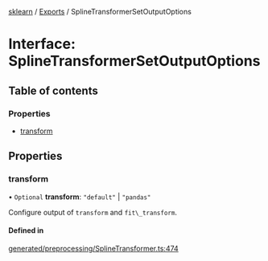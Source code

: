 [sklearn](../readme.md) / [Exports](../modules.md) / SplineTransformerSetOutputOptions

# Interface: SplineTransformerSetOutputOptions

## Table of contents

### Properties

- [transform](SplineTransformerSetOutputOptions.md#transform)

## Properties

### transform

• `Optional` **transform**: ``"default"`` \| ``"pandas"``

Configure output of `transform` and `fit\_transform`.

#### Defined in

[generated/preprocessing/SplineTransformer.ts:474](https://github.com/transitive-bullshit/scikit-learn-ts/blob/367336a/packages/sklearn/src/generated/preprocessing/SplineTransformer.ts#L474)
